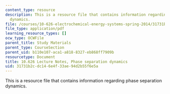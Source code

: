 ```yaml
---
content_type: resource
description: This is a resource file that contains information regarding phase separation
  dynamics.
file: /courses/10-626-electrochemical-energy-systems-spring-2014/31731b2cdc146e4f33ae94d2b55f6e5a_MIT10_626S14_S11lec39.pdf
file_type: application/pdf
learning_resource_types: []
ocw_type: OCWFile
parent_title: Study Materials
parent_type: CourseSection
parent_uid: b110e107-aca1-a818-8327-eb868ff7909b
resourcetype: Document
title: 10.626 Lecture Notes, Phase separation dynamics
uid: 31731b2c-dc14-6e4f-33ae-94d2b55f6e5a
---
```

This is a resource file that contains information regarding phase separation dynamics.

